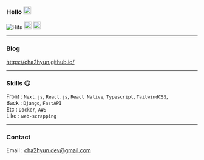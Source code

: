 ### Hello <img src="https://github.com/dl0312/dl0312/blob/master/hi.gif?raw=true" width="20px">

<!-- generate font : https://qwerty.dev/fancy-font-generator/ -->


      
![Hits](https://hits.seeyoufarm.com/api/count/incr/badge.svg?url=https%3A%2F%2Fgithub.com%2Fcha2hyun%2Fhit-counter&count_bg=%23D3D3D3&title_bg=%23D3D3D3&icon=&icon_color=%23E7E7E7&title=HITS&edge_flat=true)
<a href="https://www.instagram.com/cha2hyun/"><img src="https://img.shields.io/badge/instagram-%23E4405F.svg?&style=for-the-badge&logo=instagram&logoColor=white" height=20></a>  <a href="mailto:cha2hyun.dev@gmail.com"><img src="https://img.shields.io/badge/-EMAIL-000?style=for-the-badge" height=20></a>
<br>

<hr/>

### Blog

https://cha2hyun.github.io/

<hr/>

### Skills 🙃

Front : `Next.js`, `React.js`, `React Native`, `Typescript`, `TailwindCSS`,
<br>
Back : `Django`, `FastAPI`
<br>
Etc : `Docker`, `AWS`
<br>
Like : `web-scrapping`

<hr/>


### Contact

Email : cha2hyun.dev@gmail.com
